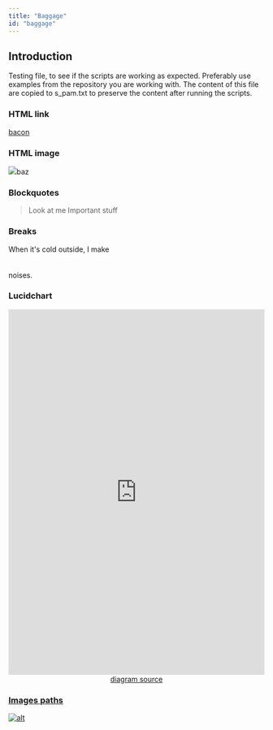 ```yaml
---
title: "Baggage"
id: "baggage"
---
```


## Introduction

Testing file, to see if the scripts are working as expected. Preferably use
examples from the repository you are working with. The content of this file are
copied to s_pam.txt to preserve the content after running the scripts.

### HTML link

<a href="../spam/eggs">bacon</a>

### HTML image

<img src="../foo">baz</img>

### Blockquotes

> Look at me
> Important stuff

### Breaks

When it's cold outside, I make <br><br></br> noises.

### Lucidchart

<div class="lucidchart"><iframe allowfullscreen frameborder="0" style="width:100%; height:720px" src="https://www.lucidchart.com/documents/embeddedchart/9d139e7f-df8a-47d7-9cea-df594dd8ec0e" id="83esIy9NlTrX"></iframe><a href="https://www.lucidchart.com/documents/view/9d139e7f-df8a-47d7-9cea-df594dd8ec0e" target="_blank"><center>diagram source</center></div>

### Images paths

![alt](../assets/link.png)